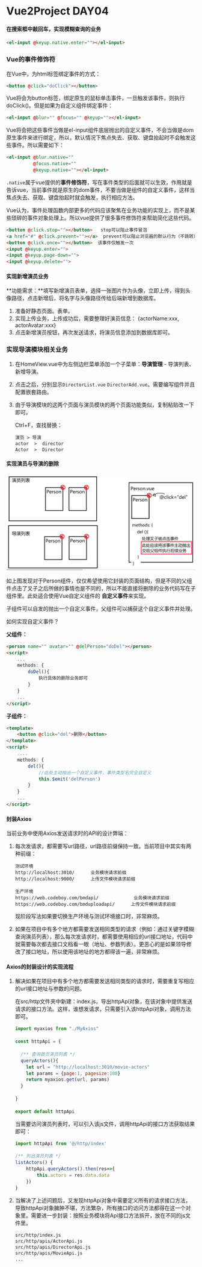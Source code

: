 # Vue2Project DAY04

#### 在搜索框中敲回车，实现模糊查询的业务

```html
<el-input @keyup.native.enter=""></el-input>
```





### Vue的事件修饰符

在Vue中，为html标签绑定事件的方式：

```html
<button @click="doClick"></button>
```

Vue将会为button标签，绑定原生的鼠标单击事件，一旦触发该事件，则执行doClick()。但是如果为自定义组件绑定事件：

```html
<el-input @blur="" @focus="" @keyup=""></el-input>
```

Vue将会把这些事件当做是el-input组件底层抛出的自定义事件，不会当做是dom原生事件来进行绑定，所以，默认情况下焦点失去、获取、键盘抬起时不会触发这些事件。所以需要如下：

```html
<el-input @blur.native="" 
          @focus.native="" 
          @keyup.native=""></el-input>
```

`.native`属于vue提供的**事件修饰符**，写在事件类型的后面就可以生效，作用就是告诉vue，当前事件就是原生的dom事件，不要当做是组件的自定义事件，这样当焦点失去、获取、键盘抬起时就会触发，执行相应方法。

Vue认为，事件处理函数内部更多的代码应该聚焦在业务功能的实现上，而不是某些琐碎的事件对象处理上。所以vue提供了很多事件修饰符来帮助简化这些代码。

```html
<button @click.stop=""></button>   stop可以阻止事件冒泡
<a href="#" @click.prevent=""></a>  prevent可以阻止浏览器的默认行为（不跳转）
<button @click.once=""></button>  该事件仅触发一次
<input @keyup.enter="">
<input @keyup.page-down="">
<input @keyup.delete="">
```



#### 实现新增演员业务

**功能需求：**填写新增演员表单，选择一张图片作为头像，立即上传，得到头像路径，点击新增后，将名字与头像路径传给后端新增到数据库。

1. 准备好静态页面。表单。
2. 实现上传业务，上传成功后，需要整理好演员信息： {actorName:xxx,  actorAvatar:xxx}
3. 点击新增演员按钮，再次发送请求，将演员信息添加到数据库即可。



### 实现导演模块相关业务

1. 在HomeView.vue中为左侧边栏菜单添加一个子菜单：**导演管理** - 导演列表、新增导演。

2. 点击之后，分别显示`DirectorList.vue`   `DirectorAdd.vue`。需要编写组件并且配置嵌套路由。

3. 由于导演模块的这两个页面与演员模块的两个页面功能类似，复制粘贴改一下即可。

   Ctrl+F，查找替换：

   ```
   演员 > 导演
   actor  >  director
   Actor  >  Director
   ```


#### 实现演员与导演的删除

![1686122202225](../../day03/note/assets/1686122202225.png)

如上图发现对于Person组件，仅仅希望使用它封装的页面结构，但是不同的父组件点击了叉子之后所做的事情也是不同的，所以不能直接将删除的业务代码写在子组件里。此处适合使用Vue自定义组件的 **自定义事件**来实现。

子组件可以自发的抛出一个自定义事件，父组件可以捕获这个自定义事件并处理。

如何实现自定义事件？

**父组件：**

```html
<person name="" avatar="" @delPerson="doDel"></person>
<script>
	...
    methods: {
        doDel(){
            执行具体的删除业务即可
        }
    }
    ...
</script>
```

**子组件：**

```html
<template>
	<button @click="del">删除</button>
</template>
<script>
    ....
    methods: {
        del(){
            //此处主动抛出一个自定义事件，事件类型名完全自定义 
            this.$emit('delPerson')
        }
    }
    ...
</script>
```



#### 封装Axios

当前业务中使用Axios发送请求时的API的设计弊端：

1. 每次发请求，都需要写url路径，url路径前缀保持一致。当前项目中其实有两种前缀：

   ```
   测试环境
   http://localhost:3010/      业务模块请求前缀
   http://localhost:9000/      上传文件模块请求前缀
   
   生产环境
   https://web.codeboy.com/bmdapi/      	   业务模块请求前缀
   https://web.codeboy.com/bmduploadapi/      上传文件模块请求前缀
   ```

   现阶段写法如果要切换生产环境与测试环境接口时，非常麻烦。

2. 如果在项目中有多个地方都需要发送相同类型的请求（例如：通过关键字模糊查询演员列表），那么每次发请求时，都需要使用相应的url接口地址，代码中就需要每次都去接口文档看一眼（地址、参数列表）。更恶心的是如果领导修改了接口地址，所以使用该地址的地方都得该一遍，非常麻烦。



#### Axios的封装设计的实现流程

1. 解决如果在项目中有多个地方都需要发送相同类型的请求时，需要重复写相应的url接口地址与参数的问题。

   在src/http文件夹中新建：index.js，导出httpApi对象，在该对象中提供发送请求的接口方法。这样，谁想发请求，只需要引入该httpApi对象，调用方法即可。

   ```javascript
   import myaxios from "./MyAxios"
   
   const httpApi = {
   
     /** 查询首页演员列表 */
     queryActors(){
       let url = "http://localhost:3010/movie-actors"
       let params = {page:1, pagesize:100}
       return myaxios.get(url, params)
     }
   
   }
   
   export default httpApi
   ```

   当需要访问演员列表时，可以引入该js文件，调用httpApi的接口方法获取结果即可：

   ```javascript
   import httpApi from '@/http/index'
   
   /** 列出演员列表 */
   listActors() {
       httpApi.queryActors().then(res=>{
           this.actors = res.data.data
       })
   }
   ```

2. 当解决了上述问题后，又发现httpApi对象中需要定义所有的请求接口方法，导致httpApi对象臃肿不堪，方法繁杂，所有接口的访问方法都得在这一个对象里。需要进一步封装：按照业务模块将Api接口方法拆开，放在不同的js文件里。

   ```
   src/http/index.js
   src/http/apis/ActorApi.js
   src/http/apis/DirectorApi.js
   src/http/apis/MovieApi.js
   ...
   ```
























